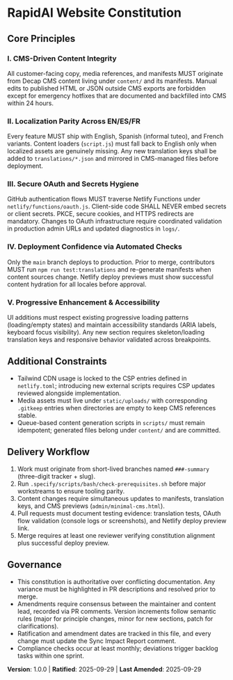 # RapidAI Website Constitution

<!--
Sync Impact Report
- Version change: (n/a) → 1.0.0
- Modified principles: Initial ratification
- Added sections: Additional Constraints, Delivery Workflow, Governance
- Removed sections: none
- Templates requiring updates: ✅ .specify/templates/plan-template.md, ✅ .specify/templates/spec-template.md, ✅ .specify/templates/tasks-template.md
- Follow-up TODOs: none
-->

## Core Principles

### I. CMS-Driven Content Integrity
All customer-facing copy, media references, and manifests MUST originate from Decap CMS content living under `content/` and its manifests. Manual edits to published HTML or JSON outside CMS exports are forbidden except for emergency hotfixes that are documented and backfilled into CMS within 24 hours.

### II. Localization Parity Across EN/ES/FR
Every feature MUST ship with English, Spanish (informal tuteo), and French variants. Content loaders (`script.js`) must fall back to English only when localized assets are genuinely missing. Any new translation keys shall be added to `translations/*.json` and mirrored in CMS-managed files before deployment.

### III. Secure OAuth and Secrets Hygiene
GitHub authentication flows MUST traverse Netlify Functions under `netlify/functions/oauth.js`. Client-side code SHALL NEVER embed secrets or client secrets. PKCE, secure cookies, and HTTPS redirects are mandatory. Changes to OAuth infrastructure require coordinated validation in production admin URLs and updated diagnostics in `logs/`.

### IV. Deployment Confidence via Automated Checks
Only the `main` branch deploys to production. Prior to merge, contributors MUST run `npm run test:translations` and re-generate manifests when content sources change. Netlify deploy previews must show successful content hydration for all locales before approval.

### V. Progressive Enhancement & Accessibility
UI additions must respect existing progressive loading patterns (loading/empty states) and maintain accessibility standards (ARIA labels, keyboard focus visibility). Any new section requires skeleton/loading translation keys and responsive behavior validated across breakpoints.

## Additional Constraints

- Tailwind CDN usage is locked to the CSP entries defined in `netlify.toml`; introducing new external scripts requires CSP updates reviewed alongside implementation.
- Media assets must live under `static/uploads/` with corresponding `.gitkeep` entries when directories are empty to keep CMS references stable.
- Queue-based content generation scripts in `scripts/` must remain idempotent; generated files belong under `content/` and are committed.

## Delivery Workflow

1. Work must originate from short-lived branches named `###-summary` (three-digit tracker + slug).
2. Run `.specify/scripts/bash/check-prerequisites.sh` before major workstreams to ensure tooling parity.
3. Content changes require simultaneous updates to manifests, translation keys, and CMS previews (`admin/minimal-cms.html`).
4. Pull requests must document testing evidence: translation tests, OAuth flow validation (console logs or screenshots), and Netlify deploy preview link.
5. Merge requires at least one reviewer verifying constitution alignment plus successful deploy preview.

## Governance

- This constitution is authoritative over conflicting documentation. Any variance must be highlighted in PR descriptions and resolved prior to merge.
- Amendments require consensus between the maintainer and content lead, recorded via PR comments. Version increments follow semantic rules (major for principle changes, minor for new sections, patch for clarifications).
- Ratification and amendment dates are tracked in this file, and every change must update the Sync Impact Report comment.
- Compliance checks occur at least monthly; deviations trigger backlog tasks within one sprint.

**Version**: 1.0.0 | **Ratified**: 2025-09-29 | **Last Amended**: 2025-09-29